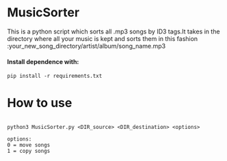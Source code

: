 # MusicSorter

This is a python script which sorts all .mp3 songs by ID3 tags.It takes in the directory where all your music is kept and sorts them in this fashion  :your_new_song_directory/artist/album/song_name.mp3


#### Install dependence with:
```
pip install -r requirements.txt
```

# How to use

```

python3 MusicSorter.py <DIR_source> <DIR_destination> <options>

options:
0 = move songs
1 = copy songs

```
